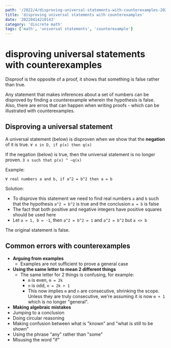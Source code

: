 ```yaml
---
path: '/2022/4/disproving-universal-statements-with-counterexamples-20220414210143'
title: 'disproving universal statements with counterexamples'
date: '20220414210143'
category: 'discrete math'
tags: ['math', 'universal statements', 'counterexample']
---
```


# disproving universal statements with counterexamples
Disproof is the opposite of a proof, it shows that something is false rather than true.

Any statement that makes inferences about a set of numbers can be disproved by finding
a counterexample wherein the hypothesis is false. Also, there are erros that can
happen when writing proofs - which can be illustrated with counterexamples.

## Disproving a universal statement
A universal statement (below) is disproven when we show that the **negation**
of it is true.
`∀ x in D, if p(x) then q(x)`


If the negation (below) is true, then the universal statement is no longer proven.
`∃ x such that p(x) ^ ~q(x)`


Example:

`∀ real numbers a and b, if a^2 = b^2 then a = b`

Solution:
* To disprove this statement we need to find real numbers `a` and `b` such that
the hypothesis `a^2 = b^2` is true and the conclusion `a = b` is false
* The fact that both positive and negative integers have positive squares should
be used here
* Let `a = 1, b = -1`, then `a^2 = b^2 = 1` and `a^2 = b^2` but `a <> b`

The original statement is false.

## Common errors with counterexamples
* **Arguing from examples**
    * Examples are not sufficient to prove a general case
* **Using the same letter to mean 2 different things**
    * The same letter for 2 things is confusing, for example:
        * `m` is even, `m = 2k`
        * `n` is odd, `n = 2k + 1`
        * This now implies `m` and `n` are consecutive, shrinking the scope. Unless
        they are truly consecutive, we're assuming it is now `m + 1` which is no
        longer "general".
* **Making algebraic mistakes**
* Jumping to a conclusion
* Doing circular reasoning
* Making confusion between what is "known" and "what is still to be shown"
* Using the phrase "any" rather than "some"
* Misusing the word "if"

